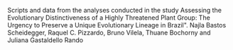 Scripts and data from the analyses conducted in the study Assessing the Evolutionary Distinctiveness of a Highly Threatened Plant Group: The Urgency to Preserve a Unique Evolutionary Lineage in Brazil". Najla Bastos Scheidegger, Raquel C. Pizzardo, Bruno Vilela, Thuane Bochorny and Juliana Gastaldello Rando
